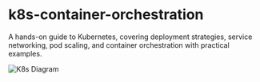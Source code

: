 # k8s-container-orchestration
A hands-on guide to Kubernetes, covering deployment strategies, service networking, pod scaling, and container orchestration with practical examples.

![K8s Diagram](https://s3.amazonaws.com/cloudairy-public-website-asset-storage/blog/Understanding%20Kubernetes%20architecture%20diagrams%20and%20components/1726186836779Deploy%20Microservice%20on%20Azure.gif)
